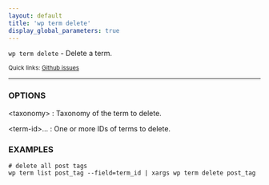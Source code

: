 ```yaml
---
layout: default
title: 'wp term delete'
display_global_parameters: true
---
```


`wp term delete` - Delete a term.

<small>Quick links: <a href="https://github.com/wp-cli/wp-cli/issues?q=is%3Aopen+label%3Acommand%3Aterm-delete+sort%3Aupdated-desc">Github issues</a></small>

<hr />

### OPTIONS

&lt;taxonomy&gt;
: Taxonomy of the term to delete.

&lt;term-id&gt;...
: One or more IDs of terms to delete.

### EXAMPLES

    # delete all post tags
    wp term list post_tag --field=term_id | xargs wp term delete post_tag



